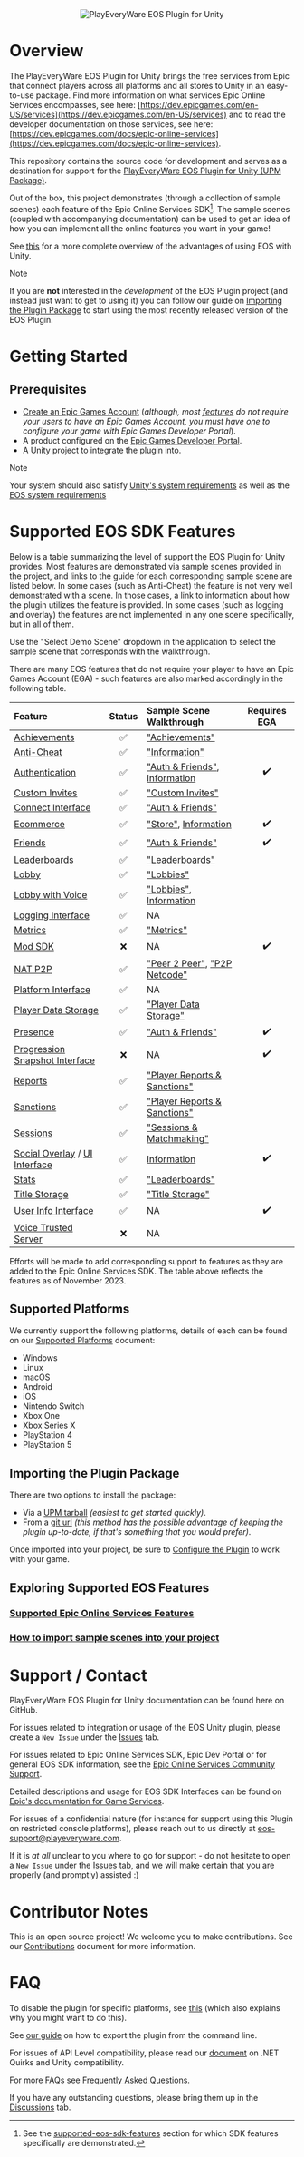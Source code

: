 <div align="center"> <img src="/images/EOSPluginLogo.png" alt="PlayEveryWare EOS Plugin for Unity" /> </div>

# Overview

The PlayEveryWare EOS Plugin for Unity brings the free services from Epic that connect players across all platforms and all stores to Unity in an easy-to-use package. Find more information on what services Epic Online Services encompasses, see here: [https://dev.epicgames.com/en-US/services](https://dev.epicgames.com/en-US/services) and to read the developer documentation on those services, see here: [https://dev.epicgames.com/docs/epic-online-services](https://dev.epicgames.com/docs/epic-online-services).

This repository contains the source code for development and serves as a destination for support for the [PlayEveryWare EOS Plugin for Unity (UPM Package)](https://github.com/PlayEveryWare/eos_plugin_for_unity_upm).

Out of the box, this project demonstrates (through a collection of sample scenes) each feature of the Epic Online Services SDK[^1]. The sample scenes (coupled with accompanying documentation) can be used to get an idea of how you can implement all the online features you want in your game!

See [this](https://github.com/PlayEveryWare/eos_plugin_for_unity/blob/stable/docs/plugin_advantages.md) for a more complete overview of the advantages of using EOS with Unity.

[^1]: See the [supported-eos-sdk-features](#supported-eos-sdk-features) section for which SDK features specifically are demonstrated.

> [!NOTE]
> If you are **not** interested in the _development_ of the EOS Plugin project (and instead just want to get to using it) you can follow our guide on [Importing the Plugin Package](#importing-the-plugin-package) to start using the most recently released version of the EOS Plugin.

# Getting Started

## Prerequisites

* [Create an Epic Games Account](https://www.epicgames.com/id/register) (_although, most [features](#exploring-supported-eos-features) do not require your users to have an Epic Games Account, you must have one to configure your game with Epic Games Developer Portal_).
* A product configured on the [Epic Games Developer Portal](https://dev.epicgames.com/portal/).
* A Unity project to integrate the plugin into.

> [!NOTE]
> Your system should also satisfy [Unity's system requirements](https://docs.unity3d.com/2021.3/Documentation/Manual/system-requirements.html) as well as the [EOS system requirements](https://dev.epicgames.com/docs/epic-online-services/eos-get-started/system-requirements)

# Supported EOS SDK Features

Below is a table summarizing the level of support the EOS Plugin for Unity provides. Most features are demonstrated via sample scenes provided in the project, and links to the guide for each corresponding sample scene are listed below. In some cases (such as Anti-Cheat) the feature is not very well demonstrated with a scene. In those cases, a link to information about how the plugin utilizes the feature is provided. In some cases (such as logging and overlay) the features are not implemented in any one scene specifically, but in all of them.

Use the "Select Demo Scene" dropdown in the application to select the sample scene that corresponds with the walkthrough. 

There are many EOS features that do not require your player to have an Epic Games Account (EGA) - such features are also marked accordingly in the following table.

| Feature | Status | Sample Scene Walkthrough | Requires EGA |
| :-- | :-: | :-- | :-: |
|[Achievements](https://dev.epicgames.com/docs/game-services/achievements)                 | ✅ | ["Achievements"](https://github.com/PlayEveryWare/eos_plugin_for_unity/blob/stable/docs/scene_walkthrough/achievements_walkthrough.md)                                                  |   |
|[Anti-Cheat](https://dev.epicgames.com/docs/game-services/anti-cheat)                     | ✅ | ["Information"](https://github.com/PlayEveryWare/eos_plugin_for_unity/blob/stable/docs/easy_anticheat_configuration.md)                                                                             |  |
|[Authentication](https://dev.epicgames.com/docs/epic-account-services/auth-interface)     | ✅ | ["Auth & Friends"](https://github.com/PlayEveryWare/eos_plugin_for_unity/blob/stable/docs/scene_walkthrough/auth&friends_walkthrough.md), [Information](https://github.com/PlayEveryWare/eos_plugin_for_unity/blob/stable/docs/player_authentication.md) | ✔️ |
|[Custom Invites](https://dev.epicgames.com/docs/game-services/custom-invites-interface)   | ✅ | ["Custom Invites"](https://github.com/PlayEveryWare/eos_plugin_for_unity/blob/stable/docs/scene_walkthrough/customInvites_walkthrough.md)                                               |  |
|[Connect Interface](https://dev.epicgames.com/docs/game-services/eos-connect-interface)   | ✅ | ["Auth & Friends"](https://github.com/PlayEveryWare/eos_plugin_for_unity/blob/stable/docs/scene_walkthrough/auth&friends_walkthrough.md)                                                               |   |
|[Ecommerce](https://dev.epicgames.com/docs/epic-games-store/tech-features-config/ecom)    | ✅ | ["Store"](https://github.com/PlayEveryWare/eos_plugin_for_unity/blob/stable/docs/scene_walkthrough/store_walkthrough.md), [Information](https://github.com/PlayEveryWare/eos_plugin_for_unity/blob/stable/docs/ecom.md)                                        | ✔️ |
|[Friends](https://dev.epicgames.com/docs/epic-account-services/eos-friends-interface)     | ✅ | ["Auth & Friends"](https://github.com/PlayEveryWare/eos_plugin_for_unity/blob/stable/docs/scene_walkthrough/auth&friends_walkthrough.md)                                                               | ✔️ |
|[Leaderboards](https://dev.epicgames.com/docs/game-services/leaderboards)                 | ✅ | ["Leaderboards"](https://github.com/PlayEveryWare/eos_plugin_for_unity/blob/stable/docs/scene_walkthrough/leaderboards_walkthrough.md)                                                               |   |
|[Lobby](https://dev.epicgames.com/docs/game-services/lobbies)                             | ✅ | ["Lobbies"](https://github.com/PlayEveryWare/eos_plugin_for_unity/blob/stable/docs/scene_walkthrough/lobbies_walkthrough.md)                                                                    |  |
|[Lobby with Voice](https://dev.epicgames.com/docs/game-services/voice#voicewithlobbies)   | ✅ | ["Lobbies"](https://github.com/PlayEveryWare/eos_plugin_for_unity/blob/stable/docs/scene_walkthrough/lobbies_walkthrough.md), [Information](https://github.com/PlayEveryWare/eos_plugin_for_unity/blob/stable/docs/enabling_voice.md)                            |  |
|[Logging Interface](https://dev.epicgames.com/docs/game-services/eos-logging-interface)   | ✅ | NA                                                                                                                               |  |
|[Metrics](https://dev.epicgames.com/docs/game-services/eos-metrics-interface)             | ✅ | ["Metrics"](https://github.com/PlayEveryWare/eos_plugin_for_unity/blob/stable/docs/scene_walkthrough/metrics_walkthrough.md)                                                                    |  |
|[Mod SDK](https://dev.epicgames.com/docs/epic-games-store/tech-features-config/mods)      | ❌ | NA                                                                                                                               | ✔️ |
|[NAT P2P](https://dev.epicgames.com/docs/game-services/p-2-p)                                               | ✅ | ["Peer 2 Peer"](https://github.com/PlayEveryWare/eos_plugin_for_unity/blob/stable/docs/scene_walkthrough/P2P_walkthrough.md), ["P2P Netcode"](https://github.com/PlayEveryWare/eos_plugin_for_unity/blob/stable/docs/scene_walkthrough/P2P_netcode_walkthrough.md) |  |
|[Platform Interface](https://dev.epicgames.com/docs/game-services/eos-platform-interface)                   | ✅ | NA |   |
|[Player Data Storage](https://dev.epicgames.com/docs/game-services/player-data-storage)                     | ✅ | ["Player Data Storage"](https://github.com/PlayEveryWare/eos_plugin_for_unity/blob/stable/docs/scene_walkthrough/player_data_storage_walkthrough.md)                                                        |   |
|[Presence](https://dev.epicgames.com/docs/epic-account-services/eos-presence-interface)                     | ✅ | ["Auth & Friends"](https://github.com/PlayEveryWare/eos_plugin_for_unity/blob/stable/docs/scene_walkthrough/auth&friends_walkthrough.md)                                                               | ✔️ |
|[Progression Snapshot Interface](https://dev.epicgames.com/docs/epic-account-services/progression-snapshot) | ❌ | NA                                                                                                             | ✔️ |
|[Reports](https://dev.epicgames.com/docs/game-services/reports-interface)                 | ✅ | ["Player Reports & Sanctions"](https://github.com/PlayEveryWare/eos_plugin_for_unity/blob/stable/docs/scene_walkthrough/player_reports_and_sanctions_walkthrough.md)                                               |  |
|[Sanctions](https://dev.epicgames.com/docs/game-services/sanctions-interface)             | ✅ | ["Player Reports & Sanctions"](https://github.com/PlayEveryWare/eos_plugin_for_unity/blob/stable/docs/scene_walkthrough/player_reports_and_sanctions_walkthrough.md)                                               |  |
|[Sessions](https://dev.epicgames.com/docs/game-services/sessions)                         | ✅ | ["Sessions & Matchmaking"](https://github.com/PlayEveryWare/eos_plugin_for_unity/blob/stable/docs/scene_walkthrough/sessions_and_matchmaking_walkthrough.md)                                                   |  |
|[Social Overlay](https://dev.epicgames.com/docs/epic-account-services/social-overlay-overview) / [UI Interface](https://dev.epicgames.com/docs/epic-account-services/eosui-interface) | ✅ | [Information](https://github.com/PlayEveryWare/eos_plugin_for_unity/blob/stable/docs/overlay.md)        | ✔️ |
|[Stats](https://dev.epicgames.com/docs/game-services/eos-stats-interface)                 | ✅ | ["Leaderboards"](https://github.com/PlayEveryWare/eos_plugin_for_unity/blob/stable/docs/scene_walkthrough/leaderboards_walkthrough.md)                                                               |  |
|[Title Storage](https://dev.epicgames.com/docs/game-services/title-storage)               | ✅ | ["Title Storage"](https://github.com/PlayEveryWare/eos_plugin_for_unity/blob/stable/docs/scene_walkthrough/title_storage_walkthrough.md)                                                              |  |
|[User Info Interface](https://dev.epicgames.com/docs/epic-account-services/eos-user-info-interface) | ✅ | NA                                                                                                                     | ✔️ |
|[Voice Trusted Server](https://dev.epicgames.com/docs/game-services/voice#voicewithatrustedserverapplication) | ❌ | NA                                                                                                           |  |

Efforts will be made to add corresponding support to features as they are added to the Epic Online Services SDK. The table above reflects the features as of November 2023.

## Supported Platforms

We currently support the following platforms, details of each can be found on our [Supported Platforms](https://github.com/PlayEveryWare/eos_plugin_for_unity/blob/stable/docs/supported_platforms.md) document:

* Windows
* Linux
* macOS
* Android
* iOS
* Nintendo Switch
* Xbox One
* Xbox Series X
* PlayStation 4
* PlayStation 5

## Importing the Plugin Package

There are two options to install the package:
* Via a [UPM tarball](https://github.com/PlayEveryWare/eos_plugin_for_unity/blob/stable/docs/add_plugin.md#adding-the-package-from-a-tarball) _(easiest to get started quickly)_.
* From a [git url](https://github.com/PlayEveryWare/eos_plugin_for_unity/blob/stable/docs/add_plugin.md#adding-the-package-from-a-git-url) _(this method has the possible advantage of keeping the plugin up-to-date, if that's something that you would prefer)_.

Once imported into your project, be sure to [Configure the Plugin](https://github.com/PlayEveryWare/eos_plugin_for_unity/blob/stable/docs/configure_plugin.md) to work with your game.

## Exploring Supported EOS Features

### [Supported Epic Online Services Features](https://github.com/PlayEveryWare/eos_plugin_for_unity/blob/stable/docs/eos_features.md)
### [How to import sample scenes into your project](https://github.com/PlayEveryWare/eos_plugin_for_unity/blob/stable/docs/samples.md)

# Support / Contact

PlayEveryWare EOS Plugin for Unity documentation can be found here on GitHub.

For issues related to integration or usage of the EOS Unity plugin, please create a `New Issue` under the [Issues](https://github.com/PlayEveryWare/eos_plugin_for_unity/blob/stable/issues) tab.

For issues related to Epic Online Services SDK, Epic Dev Portal or for general EOS SDK information, see the [Epic Online Services Community Support](https://eoshelp.epicgames.com/).

Detailed descriptions and usage for EOS SDK Interfaces can be found on [Epic's documentation for Game Services](https://dev.epicgames.com/docs/services/en-US/GameServices/index.html).

For issues of a confidential nature (for instance for support using this Plugin on restricted console platforms), please reach out to us directly at [eos-support@playeveryware.com](mailto:playeos-support@playeveryware.com).

If it is _at all_ unclear to you where to go for support - do not hesitate to open a `New Issue` under the [Issues](https://github.com/PlayEveryWare/eos_plugin_for_unity/blob/stable/issues) tab, and we will make certain that you are properly (and promptly) assisted :)

# Contributor Notes

This is an open source project! We welcome you to make contributions. See our [Contributions](https://github.com/PlayEveryWare/eos_plugin_for_unity/blob/stable/docs/contributions.md) document for more information.

# FAQ

To disable the plugin for specific platforms, see [this](https://github.com/PlayEveryWare/eos_plugin_for_unity/blob/stable/docs/disable_plugin_per_platform.md) (which also explains why you might want to do this).

See [our guide](https://github.com/PlayEveryWare/eos_plugin_for_unity/blob/stable/docs/command_line_export.md) on how to export the plugin from the command line. 

For issues of API Level compatibility, please read our [document](https://github.com/PlayEveryWare/eos_plugin_for_unity/blob/stable/docs/dotnet_quirks.md) on .NET Quirks and Unity compatibility.

For more FAQs see [Frequently Asked Questions](https://github.com/PlayEveryWare/eos_plugin_for_unity/blob/stable/docs/frequently_asked_questions.md).

If you have any outstanding questions, please bring them up in the [Discussions](https://github.com/PlayEveryWare/eos_plugin_for_unity/blob/stable/discussions) tab.
